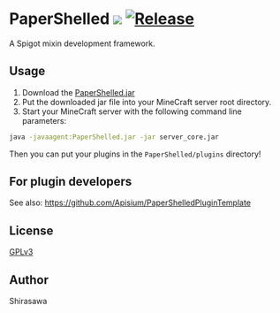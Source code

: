 # PaperShelled [![](https://www.jitpack.io/v/Apisium/PaperShelled.svg)](https://www.jitpack.io/#Apisium/PaperShelled) [![Release](https://github.com/Apisium/PaperShelled/actions/workflows/release.yml/badge.svg)](https://github.com/Apisium/PaperShelled/actions/workflows/release.yml)

A Spigot mixin development framework.

## Usage

1. Download the [PaperShelled.jar](https://github.com/Apisium/PaperShelled/releases/latest)
2. Put the downloaded jar file into your MineCraft server root directory.
3. Start your MineCraft server with the following command line parameters:

```bash
java -javaagent:PaperShelled.jar -jar server_core.jar
```

Then you can put your plugins in the `PaperShelled/plugins` directory!

## For plugin developers

See also: https://github.com/Apisium/PaperShelledPluginTemplate

## License

[GPLv3](./LICENSE)

## Author

Shirasawa
